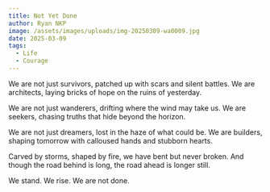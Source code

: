```yaml
---
title: Not Yet Done
author: Ryan NKP
image: /assets/images/uploads/img-20250309-wa0009.jpg
date: 2025-03-09
tags:
  - Life
  - Courage
---
```

We are not just survivors,
patched up with scars and silent battles.
We are architects,
laying bricks of hope on the ruins of yesterday.

We are not just wanderers,
drifting where the wind may take us.
We are seekers,
chasing truths that hide beyond the horizon.

We are not just dreamers,
lost in the haze of what could be.
We are builders,
shaping tomorrow with calloused hands and stubborn hearts.

Carved by storms, shaped by fire,
we have bent but never broken.
And though the road behind is long,
the road ahead is longer still.

We stand.
We rise.
We are not done.
